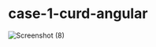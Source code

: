 # case-1-curd-angular
![Screenshot (8)](https://user-images.githubusercontent.com/81465330/123423183-da7bcd00-d5dc-11eb-87e7-f7d65f204c26.png)
